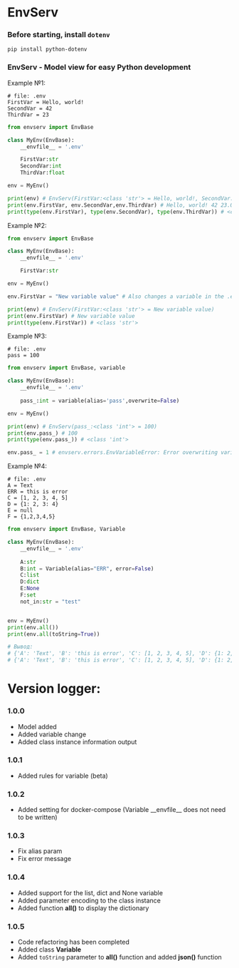 # EnvServ

###  Before starting, install ```dotenv```
```console
pip install python-dotenv
```

### EnvServ - Model view for easy Python development

Example №1:

```env
# file: .env
FirstVar = Hello, world!
SecondVar = 42
ThirdVar = 23
```

```python
from envserv import EnvBase

class MyEnv(EnvBase):
    __envfile__ = '.env'

    FirstVar:str
    SecondVar:int
    ThirdVar:float

env = MyEnv()

print(env) # EnvServ(FirstVar:<class 'str'> = Hello, world!, SecondVar:<class 'int'> = 42, ThirdVar:<class 'float'> = 23.0)
print(env.FirstVar, env.SecondVar,env.ThirdVar) # Hello, world! 42 23.0
print(type(env.FirstVar), type(env.SecondVar), type(env.ThirdVar)) # <class 'str'> <class 'int'> <class 'float'>
```

Example №2:
```python
from envserv import EnvBase

class MyEnv(EnvBase):
    __envfile__ = '.env'

    FirstVar:str

env = MyEnv()

env.FirstVar = "New variable value" # Also changes a variable in the .env file

print(env) # EnvServ(FirstVar:<class 'str'> = New variable value)
print(env.FirstVar) # New variable value
print(type(env.FirstVar)) # <class 'str'>
```

Example №3:
```env
# file: .env
pass = 100
```
```python
from envserv import EnvBase, variable

class MyEnv(EnvBase):
    __envfile__ = '.env'
    
    pass_:int = variable(alias='pass',overwrite=False)

env = MyEnv()

print(env) # EnvServ(pass_:<class 'int'> = 100)
print(env.pass_) # 100
print(type(env.pass_)) # <class 'int'>

env.pass_ = 1 # envserv.errors.EnvVariableError: Error overwriting variable pass_: It cannot be overwritten
```

Example №4:
```env
# file: .env
A = Text
ERR = this is error
C = [1, 2, 3, 4, 5]
D = {1: 2, 3: 4}
E = null
F = {1,2,3,4,5}
```
```python
from envserv import EnvBase, Variable

class MyEnv(EnvBase):
    __envfile__ = '.env'
    
    A:str
    B:int = Variable(alias="ERR", error=False)
    C:list
    D:dict
    E:None
    F:set
    not_in:str = "test"


env = MyEnv()
print(env.all())
print(env.all(toString=True))

# Вывод:
# {'A': 'Text', 'B': 'this is error', 'C': [1, 2, 3, 4, 5], 'D': {1: 2, 3: 4}, 'E': None, 'F': {1, 2, 3, 4, 5}, 'not_in': 'test'}
# {'A': 'Text', 'B': 'this is error', 'C': [1, 2, 3, 4, 5], 'D': {1: 2, 3: 4}, 'E': None, 'F': [1, 2, 3, 4, 5], 'not_in': 'test'}
```

# Version logger:

### 1.0.0
* Model added
* Added variable change
* Added class instance information output

### 1.0.1
* Added rules for variable (beta)

### 1.0.2
* Added setting for docker-compose (Variable \_\_envfile\_\_ does not need to be written)

### 1.0.3
* Fix alias param
* Fix error message

### 1.0.4
* Added support for the list, dict and None variable
* Added parameter encoding to the class instance
* Added function __all()__ to display the dictionary

### 1.0.5
* Code refactoring has been completed
* Added class __Variable__
* Added `toString` parameter to __all()__ function and added __json()__ function